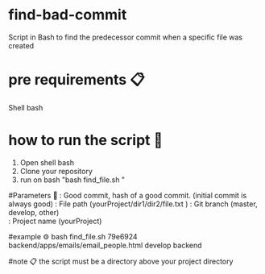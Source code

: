# find-bad-commit 
Script in Bash to find the predecessor commit when a specific file was created


# pre requirements 📋
Shell bash

# how to run the script 🚀
1. Open shell bash
2. Clone your repository 
3. run on bash "bash find_file.sh <arg1> <arg2> <arg3> <arg4>"

#Parameters 🔧
<arg1>: Good commit, hash of a good commit. (initial commit is always good)
<arg2>: File path (yourProject/dir1/dir2/file.txt ) 
<arg3>: Git branch (master, develop, other)  
<arg4>: Project name (yourProject)
  
#example ⚙️
bash find_file.sh 79e6924 backend/apps/emails/email_people.html develop backend

#note 📋
the script must be a directory above your project directory

